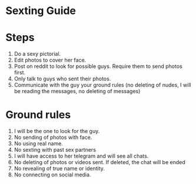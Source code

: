 # Sexting Guide

# Steps

1. Do a sexy pictorial.
2. Edit photos to cover her face.
3. Post on reddit to look for possible guys. Require them to send photos first.
4. Only talk to guys who sent their photos.
5. Communicate with the guy your ground rules (no deleting of nudes, I will be reading the messages, no deleting of messages)

# Ground rules

1. I will be the one to look for the guy.
2. No sending of photos with face.
3. No using real name.
4. No sexting with past sex partners
5. I will have access to her telegram and will see all chats.
6. No deleting of photos or videos sent. If deleted, the chat will be ended
7. No revealing of true name or identity.
8. No connecting on social media.

